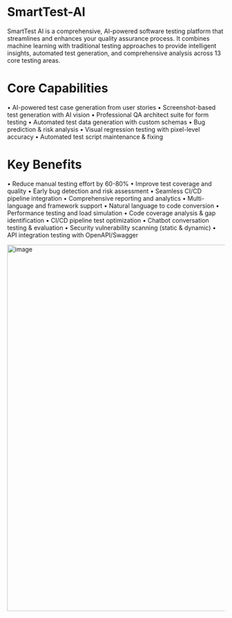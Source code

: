 # SmartTest-AI
SmartTest AI is a comprehensive, AI-powered software testing platform that streamlines and enhances your quality assurance process. It combines machine learning with traditional testing approaches to provide intelligent insights, automated test generation, and comprehensive analysis across 13 core testing areas.

#  Core Capabilities
• AI-powered test case generation from user stories
• Screenshot-based test generation with AI vision
• Professional QA architect suite for form testing
• Automated test data generation with custom schemas
• Bug prediction & risk analysis
• Visual regression testing with pixel-level accuracy
• Automated test script maintenance & fixing

# Key Benefits
• Reduce manual testing effort by 60-80%
• Improve test coverage and quality
• Early bug detection and risk assessment
• Seamless CI/CD pipeline integration
• Comprehensive reporting and analytics
• Multi-language and framework support
• Natural language to code conversion
• Performance testing and load simulation
• Code coverage analysis & gap identification
• CI/CD pipeline test optimization
• Chatbot conversation testing & evaluation
• Security vulnerability scanning (static & dynamic)
• API integration testing with OpenAPI/Swagger

<img width="1906" height="850" alt="image" src="https://github.com/user-attachments/assets/3ef3cc9f-00e9-4fb6-9d24-9ee029396459" />


